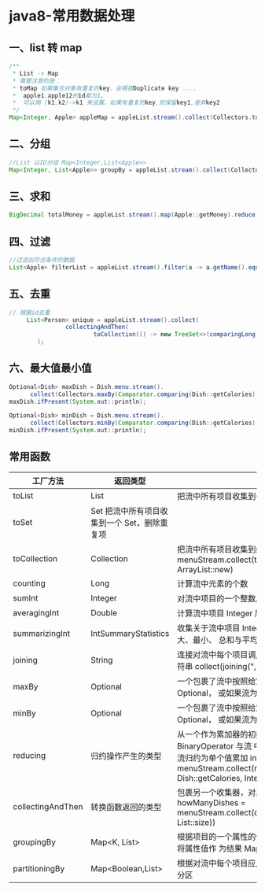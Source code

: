 # java8-常用数据处理

## 一、list 转 map

```java
/**
 * List -> Map
 * 需要注意的是：
 * toMap 如果集合对象有重复的key，会报错Duplicate key ....
 *  apple1,apple12的id都为1。
 *  可以用 (k1,k2)->k1 来设置，如果有重复的key,则保留key1,舍弃key2
 */
Map<Integer, Apple> appleMap = appleList.stream().collect(Collectors.toMap(Apple::getId, a -> a,(k1,k2)->k1));
```

## 二、分组

```java
//List 以ID分组 Map<Integer,List<Apple>>
Map<Integer, List<Apple>> groupBy = appleList.stream().collect(Collectors.groupingBy(Apple::getId));
```

## 三、求和

```java
BigDecimal totalMoney = appleList.stream().map(Apple::getMoney).reduce(BigDecimal.ZERO, BigDecimal::add);
```

## 四、过滤

```java
//过滤出符合条件的数据
List<Apple> filterList = appleList.stream().filter(a -> a.getName().equals("香蕉")).collect(Collectors.toList());
```

## 五、去重

```java
// 根据id去重
     List<Person> unique = appleList.stream().collect(
                collectingAndThen(
                        toCollection(() -> new TreeSet<>(comparingLong(Apple::getId))), ArrayList::new)
        );
```

## 六、最大值最小值

```java
Optional<Dish> maxDish = Dish.menu.stream().
      collect(Collectors.maxBy(Comparator.comparing(Dish::getCalories)));
maxDish.ifPresent(System.out::println);

Optional<Dish> minDish = Dish.menu.stream().
      collect(Collectors.minBy(Comparator.comparing(Dish::getCalories)));
minDish.ifPresent(System.out::println);
```

## 常用函数

| 工厂方法          | 返回类型                                        | 作用                                                                                                                                                                                    |
| ----------------- | ----------------------------------------------- | --------------------------------------------------------------------------------------------------------------------------------------------------------------------------------------- |
| toList            | List<T>                                         | 把流中所有项目收集到一个 List                                                                                                                                                           |
| toSet             | Set<T> 把流中所有项目收集到一个 Set，删除重复项 |
| toCollection      | Collection<T>                                   | 把流中所有项目收集到给定的供应源创建的集合 menuStream.collect(toCollection(), ArrayList::new)                                                                                           |
| counting          | Long                                            | 计算流中元素的个数                                                                                                                                                                      |
| sumInt            | Integer                                         | 对流中项目的一个整数属性求和                                                                                                                                                            |
| averagingInt      | Double                                          | 计算流中项目 Integer 属性的平均值                                                                                                                                                       |
| summarizingInt    | IntSummaryStatistics                            | 收集关于流中项目 Integer 属性的统计值，例如最大、最小、 总和与平均值                                                                                                                    |
| joining           | String                                          | 连接对流中每个项目调用 toString 方法所生成的字符串 collect(joining(", "))                                                                                                               |
| maxBy             | Optional<T>                                     | 一个包裹了流中按照给定比较器选出的最大元素的 Optional， 或如果流为空则为 Optional.empty()                                                                                               |
| minBy             | Optional<T>                                     | 一个包裹了流中按照给定比较器选出的最小元素的 Optional， 或如果流为空则为 Optional.empty()                                                                                               |
| reducing          | 归约操作产生的类型                              | 从一个作为累加器的初始值开始，利用 BinaryOperator 与流 中的元素逐个结合，从而将流归约为单个值累加 int totalCalories = menuStream.collect(reducing(0, Dish::getCalories, Integer::sum)); |
| collectingAndThen | 转换函数返回的类型                              | 包裹另一个收集器，对其结果应用转换函数 int howManyDishes = menuStream.collect(collectingAndThen(toList(), List::size))                                                                  |
| groupingBy        | Map<K, List<T>>                                 | 根据项目的一个属性的值对流中的项目作问组，并将属性值作 为结果 Map 的键                                                                                                                  |
| partitioningBy    | Map<Boolean,List<T>>                            | 根据对流中每个项目应用谓词的结果来对项目进行分区                                                                                                                                        |
